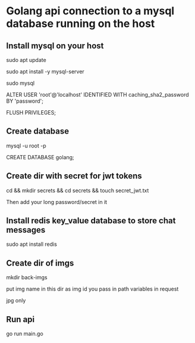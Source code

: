 # Golang api connection to a mysql database running on the host

## Install mysql on your host

sudo apt update

sudo apt install -y mysql-server

sudo mysql

ALTER USER 'root'@'localhost' IDENTIFIED WITH caching_sha2_password BY 'password';

FLUSH PRIVILEGES;

## Create database

mysql -u root -p

CREATE DATABASE golang;

## Create dir with secret for jwt tokens

cd && mkdir secrets && cd secrets && touch secret_jwt.txt

Then add your long password/secret in it

## Install redis key_value database to store chat messages

sudo apt install redis

## Create dir of imgs

mkdir back-imgs

put img name in this dir as img id you pass in path variables in request

jpg only

## Run api
go run main.go
